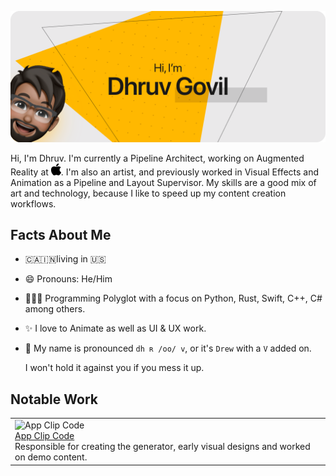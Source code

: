 ![Hi, I'm Dhruv Govil](https://github.com/dgovil/dgovil/raw/main/images/banner.png?raw=true "Hi, I'm Dhruv Govil")

Hi, I'm Dhruv. I'm currently a Pipeline Architect, working on Augmented Reality at <img src="https://raw.githubusercontent.com/dgovil/dgovil/main/images/apple_logo.svg" width=16 alt="Apple Logo">. I'm also an artist, and previously worked in Visual Effects and Animation as a Pipeline and Layout Supervisor. My skills are a good mix of art and technology, because I like to speed up my content creation workflows.

## Facts About Me

- 🇨🇦🇮🇳living in 🇺🇸
- 😄 Pronouns: He/Him
- 👨🏽‍💻 Programming Polyglot with a focus on Python, Rust, Swift, C++, C# among others.
- ✨ I love to Animate as well as UI & UX work.
- 💬 My name is pronounced `dh ʀ /oo/ v`, or it's `Drew` with a `V` added on.

    I won't hold it against you if you mess it up.


## Notable Work

<table>
    <tr>
        <td>
            <img src="https://developer.apple.com/app-clips/images/icon-app-clip-codes.svg" width=128 alt="App Clip Code">
            <a href="https://developer.apple.com/app-clips/"><br/>App Clip Code</a><br/>
            Responsible for creating the generator, early visual designs and worked on demo content.
        </td>
    </tr>
    
</table>



